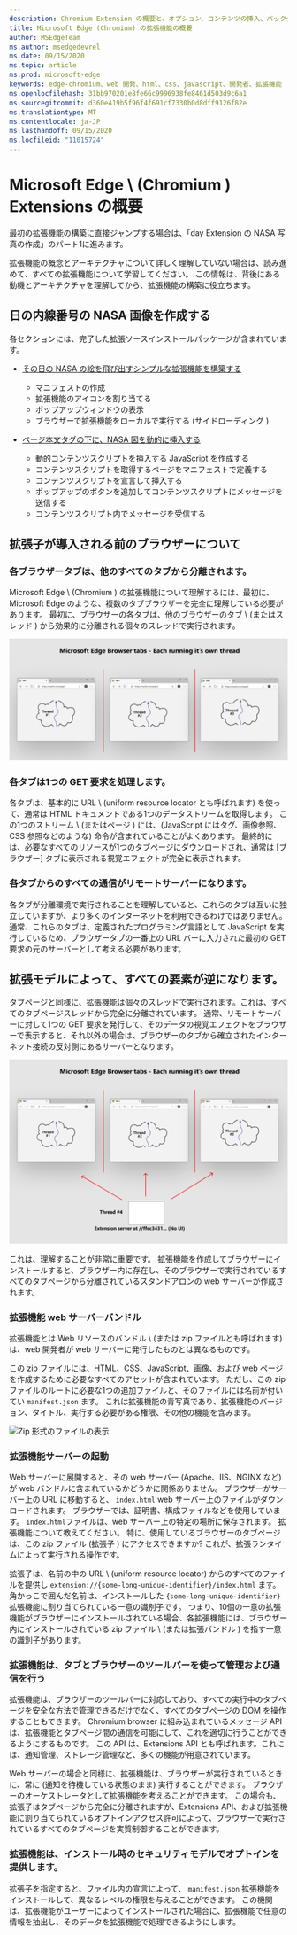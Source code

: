 ```yaml
---
description: Chromium Extension の概要と、オプション、コンテンツの挿入、バックグラウンドスクリプト、ストレージなどを含む完全な画像表示拡張機能を段階的に構築する方法について説明します。
title: Microsoft Edge (Chromium) の拡張機能の概要
author: MSEdgeTeam
ms.author: msedgedevrel
ms.date: 09/15/2020
ms.topic: article
ms.prod: microsoft-edge
keywords: edge-chromium、web 開発、html、css、javascript、開発者、拡張機能
ms.openlocfilehash: 31bb970201e8fe66c9996938fe8461d503d9c6a1
ms.sourcegitcommit: d360e419b5f96f4f691cf7330b0d8dff9126f82e
ms.translationtype: MT
ms.contentlocale: ja-JP
ms.lasthandoff: 09/15/2020
ms.locfileid: "11015724"
---
```

# Microsoft Edge \ (Chromium \) Extensions の概要  

最初の拡張機能の構築に直接ジャンプする場合は、「day Extension の NASA 写真の作成」のパート1に進みます。  

拡張機能の概念とアーキテクチャについて詳しく理解していない場合は、読み進めて、すべての拡張機能について学習してください。  この情報は、背後にある動機とアーキテクチャを理解してから、拡張機能の構築に役立ちます。  

## 日の内線番号の NASA 画像を作成する  

各セクションには、完了した拡張ソースインストールパッケージが含まれています。  

*   [その日の NASA の絵を飛び出すシンプルな拡張機能を構築する](part1-simple-extension.md)  
    *   マニフェストの作成  
    *   拡張機能のアイコンを割り当てる  
    *   ポップアップウィンドウの表示  
    *   ブラウザーで拡張機能をローカルで実行する (サイドローディング \)  

*   [ページ本文タグの下に、NASA 図を動的に挿入する](part2-content-scripts.md)  
    *   動的コンテンツスクリプトを挿入する JavaScript を作成する  
    *   コンテンツスクリプトを取得するページをマニフェストで定義する  
    *   コンテンツスクリプトを宣言して挿入する  
    *   ポップアップのボタンを追加してコンテンツスクリプトにメッセージを送信する  
    *   コンテンツスクリプト内でメッセージを受信する  

## 拡張子が導入される前のブラウザーについて  

### 各ブラウザータブは、他のすべてのタブから分離されます。  

Microsoft Edge \ (Chromium \) の拡張機能について理解するには、最初に、Microsoft Edge のような、複数のタブブラウザーを完全に理解している必要があります。  最初に、ブラウザーの各タブは、他のブラウザーのタブ \ (またはスレッド \) から効果的に分離される個々のスレッドで実行されます。  

![[ブラウザー] タブごとに1つのスレッド](media/index-image1-browsertabs.png)  

### 各タブは1つの GET 要求を処理します。  

各タブは、基本的に URL \ (uniform resource locator とも呼ばれます) を使って、通常は HTML ドキュメントである1つのデータストリームを取得します。  この1つのストリーム \ (またはページ \) には、(JavaScript にはタグ、画像参照、CSS 参照などのような) 命令が含まれていることがよくあります。  最終的には、必要なすべてのリソースが1つのタブページにダウンロードされ、通常は [ブラウザー] タブに表示される視覚エフェクトが完全に表示されます。  

### 各タブからのすべての通信がリモートサーバーになります。  

各タブが分離環境で実行されることを理解していると、これらのタブは互いに独立していますが、より多くのインターネットを利用できるわけではありません。  通常、これらのタブは、定義されたプログラミング言語として JavaScript を実行しているため、ブラウザータブの一番上の URL バーに入力された最初の GET 要求の元のサーバーとして考える必要があります。  

## 拡張モデルによって、すべての要素が逆になります。  

タブページと同様に、拡張機能は個々のスレッドで実行されます。これは、すべてのタブページスレッドから完全に分離されています。  通常、リモートサーバーに対して1つの GET 要求を発行して、そのデータの視覚エフェクトをブラウザーで表示すると、それ以外の場合は、ブラウザーのタブから確立されたインターネット接続の反対側にあるサーバーとなります。  

![拡張モデルによってサーバーモデルが上下反転する](media/index-image3-upsidedown.png)  

これは、理解することが非常に重要です。  拡張機能を作成してブラウザーにインストールすると、ブラウザー内に存在し、そのブラウザーで実行されているすべてのタブページから分離されているスタンドアロンの web サーバーが作成されます。  

### 拡張機能 web サーバーバンドル  

拡張機能とは Web リソースのバンドル \ (または zip ファイルとも呼ばれます) は、web 開発者が web サーバーに発行したものとは異なるものです。  

この zip ファイルには、HTML、CSS、JavaScript、画像、および web ページを作成するために必要なすべてのアセットが含まれています。  ただし、この zip ファイルのルートに必要な1つの追加ファイルと、そのファイルには名前が付いてい `manifest.json` ます。  これは拡張機能の青写真であり、拡張機能のバージョン、タイトル、実行する必要がある権限、その他の機能を含みます。  

![Zip 形式のファイルの表示](media/index-image5-filemanager-view.png)  

### 拡張機能サーバーの起動  

Web サーバーに展開すると、その web サーバー (Apache、IIS、NGINX など) が web バンドルに含まれているかどうかに関係ありません。  ブラウザーがサーバー上の URL に移動すると、 `index.html` web サーバー上のファイルがダウンロードされます。  ブラウザーでは、証明書、構成ファイルなどを使用しています。  `index.html`ファイルは、web サーバー上の特定の場所に保存されます。   拡張機能について教えてください。  特に、使用しているブラウザーのタブページは、この zip ファイル (拡張子 \) にアクセスできますか?  これが、拡張ランタイムによって実行される操作です。  

拡張子は、名前の中の URL \ (uniform resource locator) からのすべてのファイルを提供し `extension://{some-long-unique-identifier}/index.html` ます。  角かっこで囲んだ名前は、インストールした `{some-long-unique-identifier}` 拡張機能に割り当てられている一意の識別子です。  つまり、10個の一意の拡張機能がブラウザーにインストールされている場合、各拡張機能には、ブラウザー内にインストールされている zip ファイル \ (または拡張バンドル \) を指す一意の識別子があります。  

<!--![Unique URLS for Extensions](media/index-image4-uniqueurls.png)  -->  

<!--todo: add image for unique URLs  -->  

### 拡張機能は、タブとブラウザーのツールバーを使って管理および通信を行う  

拡張機能は、ブラウザーのツールバーに対応しており、すべての実行中のタブページを安全な方法で管理できるだけでなく、すべてのタブページの DOM を操作することもできます。  Chromium browser に組み込まれているメッセージ API は、拡張機能とタブページ間の通信を可能にして、これを適切に行うことができるようにするものです。  この API は、Extensions API とも呼ばれます。これには、通知管理、ストレージ管理など、多くの機能が用意されています。  

Web サーバーの場合と同様に、拡張機能は、ブラウザーが実行されているときに、常に (通知を待機している状態のまま) 実行することができます。  ブラウザーのオーケストレータとして拡張機能を考えることができます。  この場合も、拡張子はタブページから完全に分離されますが、Extensions API、および拡張機能に割り当てられているオプトインアクセス許可によって、ブラウザーで実行されているすべてのタブページを実質制御することができます。  

### 拡張機能は、インストール時のセキュリティモデルでオプトインを提供します。  

拡張子を指定すると、ファイル内の宣言によって、 `manifest.json` 拡張機能をインストールして、異なるレベルの権限を与えることができます。  この機関は、拡張機能がユーザーによってインストールされた場合に、拡張機能で任意の情報を抽出し、そのデータを拡張機能で処理できるようにします。  

<!-- image links -->  

<!-- links -->  
